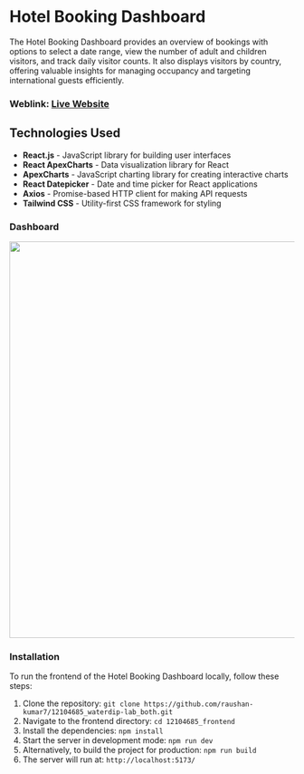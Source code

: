 # Hotel Booking Dashboard

The Hotel Booking Dashboard provides an overview of bookings with options to select a date range, view the number of adult and children visitors, and track daily visitor counts. It also displays visitors by country, offering valuable insights for managing occupancy and targeting international guests efficiently.

### Weblink: [Live Website](https://hotel-booking-dashboard-i4ea.onrender.com)

## Technologies Used

- **React.js** - JavaScript library for building user interfaces
- **React ApexCharts** - Data visualization library for React
- **ApexCharts** - JavaScript charting library for creating interactive charts
- **React Datepicker** - Date and time picker for React applications
- **Axios** - Promise-based HTTP client for making API requests
- **Tailwind CSS** - Utility-first CSS framework for styling

### Dashboard

<img width="700px;" src="https://res.cloudinary.com/cloud-alpha/image/upload/v1728838872/Common/hotel_dashboard_tvpkqo.png"/>

### Installation

To run the frontend of the Hotel Booking Dashboard locally, follow these steps:

1. Clone the repository: `git clone https://github.com/raushan-kumar7/12104685_waterdip-lab_both.git`
2. Navigate to the frontend directory: `cd 12104685_frontend`
3. Install the dependencies: `npm install`
4. Start the server in development mode: `npm run dev`
5. Alternatively, to build the project for production: `npm run build`
6. The server will run at: `http://localhost:5173/`
